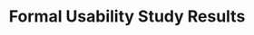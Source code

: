 ---
layout: page
title: Formal Usability Study Results
show_sidebar: false
menubar: final_refinement_menu
permalink: /final-refinement-phase/formal-usability-study-results/
---